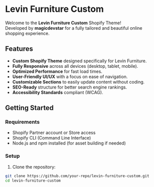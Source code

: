 # Levin Furniture Custom

Welcome to the **Levin Furniture Custom** Shopify Theme!  
Developed by **magicdevstar** for a fully tailored and beautiful online shopping experience.

## Features

- **Custom Shopify Theme** designed specifically for Levin Furniture.
- **Fully Responsive** across all devices (desktop, tablet, mobile).
- **Optimized Performance** for fast load times.
- **User-Friendly UI/UX** with a focus on ease of navigation.
- **Customizable Sections** to easily update content without coding.
- **SEO-Ready** structure for better search engine rankings.
- **Accessibility Standards** compliant (WCAG).

## Getting Started

### Requirements

- Shopify Partner account or Store access
- Shopify CLI (Command Line Interface)
- Node.js and npm installed (for asset building if needed)

### Setup

1. Clone the repository:

```bash
git clone https://github.com/your-repo/levin-furniture-custom.git
cd levin-furniture-custom